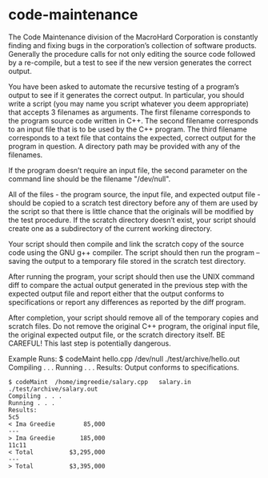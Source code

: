 # code-maintenance
The Code Maintenance division of the MacroHard Corporation is constantly finding and fixing bugs in the corporation’s collection of software products.  Generally the procedure calls for not only editing the source code followed by a re-compile, but a test to see if the new version generates the correct output.
 
You have been asked to automate the recursive testing of a program’s output to see if it generates the correct output.  In particular, you should write a script (you may name you script whatever you deem appropriate) that accepts 3 filenames as arguments.  The first filename corresponds to the program source code written in C++.  The second filename corresponds to an input file that is to be used by the C++ program.  The third filename corresponds to a text file that contains the expected, correct output for the program in question.  A directory path may be provided with any of the filenames.
 
If the program doesn’t require an input file, the second parameter on the command line should be the filename "/dev/null".
 
All of the files - the program source, the input file, and expected output file - should be copied to a scratch test directory before any of them are used by the script so that there is little chance that the originals will be modified by the test procedure.  If the scratch directory doesn’t exist, your script should create one as a subdirectory of the current working directory.
 
Your script should then compile and link the scratch copy of the source code using the GNU g++ compiler.  The script should then run the program – saving the output to a temporary file stored in the scratch test directory.
 
After running the program, your script should then use the UNIX command diff to compare the actual output generated in the previous step with the expected output file and report either that the output conforms to specifications or report any differences as reported by the diff program.
 
After completion, your script should remove all of the temporary copies and scratch files.  Do not remove the original C++ program, the original input file, the original expected output file, or the scratch directory itself.  BE CAREFUL!  This last step is potentially dangerous.
 
Example Runs:
    $ codeMaint   hello.cpp   /dev/null  ./test/archive/hello.out
    Compiling . . .
    Running . . .
    Results:
        Output conforms to specifications.
 
 
 
    $ codeMaint  /home/imgreedie/salary.cpp   salary.in   ./test/archive/salary.out
    Compiling . . .
    Running . . .
    Results:
    5c5
    < Ima Greedie        85,000
    ---
    > Ima Greedie       185,000
    11c11
    < Total          $3,295,000
    ---
    > Total          $3,395,000
